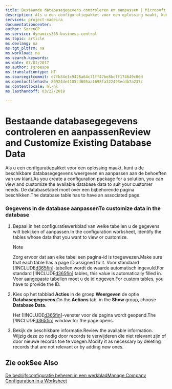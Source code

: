 ```yaml
---
title: Bestaande databasegegevens controleren en aanpassen | Microsoft Docs
description: Als u een configuratiepakket voor een oplossing maakt, kunt u de beschikbare databasegegevens weergeven en aanpassen aan de behoeften van uw klant. De databasetabel moet over een bijbehorende pagina beschikken.
services: project-madeira
documentationcenter: 
author: SorenGP
ms.service: dynamics365-business-central
ms.topic: article
ms.devlang: na
ms.tgt_pltfrm: na
ms.workload: na
ms.search.keywords: 
ms.date: 07/01/2017
ms.author: sgroespe
ms.translationtype: HT
ms.sourcegitcommit: d7fb34e1c9428a64c71ff47be8bcff174649c00d
ms.openlocfilehash: 80924de4105cd605aa1698fa322493ecdb7a237c
ms.contentlocale: nl-nl
ms.lasthandoff: 03/22/2018

---
```

# <a name="review-and-customize-existing-database-data"></a><span data-ttu-id="0583b-104">Bestaande databasegegevens controleren en aanpassen</span><span class="sxs-lookup"><span data-stu-id="0583b-104">Review and Customize Existing Database Data</span></span>
<span data-ttu-id="0583b-105">Als u een configuratiepakket voor een oplossing maakt, kunt u de beschikbare databasegegevens weergeven en aanpassen aan de behoeften van uw klant.</span><span class="sxs-lookup"><span data-stu-id="0583b-105">As you create a configuration package for a solution, you can view and customize the available database data to suit your customer needs.</span></span> <span data-ttu-id="0583b-106">De databasetabel moet over een bijbehorende pagina beschikken.</span><span class="sxs-lookup"><span data-stu-id="0583b-106">The database table has to have an associated page.</span></span>  

### <a name="to-customize-data-in-the-database"></a><span data-ttu-id="0583b-107">Gegevens in de database aanpassen</span><span class="sxs-lookup"><span data-stu-id="0583b-107">To customize data in the database</span></span>  

1.  <span data-ttu-id="0583b-108">Bepaal in het configuratiewerkblad van welke tabellen u de gegevens wilt bekijken of aanpassen.</span><span class="sxs-lookup"><span data-stu-id="0583b-108">In the configuration worksheet, identify the tables whose data that you want to view or customize.</span></span>  

    > [!NOTE]  
    >  <span data-ttu-id="0583b-109">Zorg ervoor dat aan elke tabel een pagina-id is toegewezen.</span><span class="sxs-lookup"><span data-stu-id="0583b-109">Make sure that each table has a page ID assigned to it.</span></span> <span data-ttu-id="0583b-110">Voor standaard [!INCLUDE[d365fin](includes/d365fin_md.md)]-tabellen wordt de waarde automatisch ingevuld.</span><span class="sxs-lookup"><span data-stu-id="0583b-110">For standard [!INCLUDE[d365fin](includes/d365fin_md.md)] tables, this value is automatically filled in.</span></span> <span data-ttu-id="0583b-111">Voor aangepaste tabellen moet u de id opgeven.</span><span class="sxs-lookup"><span data-stu-id="0583b-111">For custom tables, you have to provide the ID.</span></span>  

2.  <span data-ttu-id="0583b-112">Kies op het tabblad **Acties** in de groep **Weergeven** de optie **Databasegegevens**.</span><span class="sxs-lookup"><span data-stu-id="0583b-112">On the **Actions** tab, in the **Show** group, choose **Database Data**.</span></span>  

     <span data-ttu-id="0583b-113">Het [!INCLUDE[d365fin](includes/d365fin_md.md)]-venster voor de pagina wordt geopend.</span><span class="sxs-lookup"><span data-stu-id="0583b-113">The [!INCLUDE[d365fin](includes/d365fin_md.md)] window for the page opens.</span></span>  

3.  <span data-ttu-id="0583b-114">Bekijk de beschikbare informatie.</span><span class="sxs-lookup"><span data-stu-id="0583b-114">Review the available information.</span></span> <span data-ttu-id="0583b-115">Wijzig deze zo nodig door records te verwijderen die niet relevant zijn of door nieuwe records toe te voegen.</span><span class="sxs-lookup"><span data-stu-id="0583b-115">Modify it as necessary by deleting records that are not relevant or by adding new ones.</span></span>  

## <a name="see-also"></a><span data-ttu-id="0583b-116">Zie ook</span><span class="sxs-lookup"><span data-stu-id="0583b-116">See Also</span></span>  
 [<span data-ttu-id="0583b-117">De bedrijfsconfiguratie beheren in een werkblad</span><span class="sxs-lookup"><span data-stu-id="0583b-117">Manage Company Configuration in a Worksheet</span></span>](admin-how-to-manage-company-configuration-in-a-worksheet.md)

